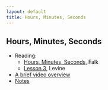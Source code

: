 ```yaml
---
layout: default
title: Hours, Minutes, Seconds
---
```


## Hours, Minutes, Seconds
 
+ Reading:
	+  [Hours, Minutes, Seconds,](Falk3.pdf) Falk
	+ [Lesson 3,](lesson3.pdf) Levine
+ [A brief video overview](https://www.youtube.com/watch?v=At5atF4mKiU)
+ [Notes](notes)
